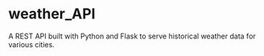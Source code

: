 # weather_API
A REST API built with Python and Flask to serve historical weather data for various cities.
